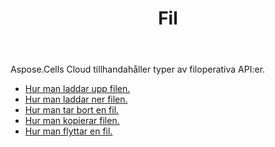 ﻿---
title: Fil
second_title: Aspose.Cells Cloud Documen
type: docs
url: /sv/file/
keywords: Upload, download, delete, copy, and move file
description: Aspose.Cells Cloud REST API stöder uppladdning, nedladdning, radering, kopiering och flyttning av filer. SDK stöder olika utvecklingsspråk. De inkluderar Android, C#, Go, Java, NodeJS, Perl, PHP, Python, Ruby och swift
weight: 100
---
Aspose.Cells Cloud tillhandahåller typer av filoperativa API:er.

- [Hur man laddar upp filen.](/cells/sv/file/upload/)
- [Hur man laddar ner filen.](/cells/sv/file/download/)
- [Hur man tar bort en fil.](/cells/sv/file/delete/)
- [Hur man kopierar filen.](/cells/sv/file/copy/)
- [Hur man flyttar en fil.](/cells/sv/file/move/)

